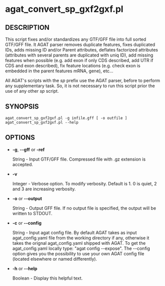 # agat_convert_sp_gxf2gxf.pl

## DESCRIPTION

This script fixes and/or standardizes any GTF/GFF file into full sorted GTF/GFF file.
It AGAT parser removes duplicate features, fixes duplicated IDs, adds missing ID and/or Parent attributes,
deflates factorized attributes (attributes with several parents are duplicated with uniq ID),
add missing features when possible (e.g. add exon if only CDS described, add UTR if CDS and exon described),
fix feature locations (e.g. check exon is embedded in the parent features mRNA, gene), etc...

All AGAT's scripts with the _sp_ prefix use the AGAT parser, before to perform any supplementary task.
So, it is not necessary to run this script prior the use of any other _sp_ script.

## SYNOPSIS

```
agat_convert_sp_gxf2gxf.pl -g infile.gff [ -o outfile ]
agat_convert_sp_gxf2gxf.pl --help
```

## OPTIONS

- **-g**, **--gff** or **-ref**

    String - Input GTF/GFF file. Compressed file with .gz extension is accepted.

- **-v**

    Integer - Verbose option. To modify verbosity. Default is 1. 0 is quiet, 2 and 3 are increasing verbosity.

- **-o** or **--output**

    String - Output GFF file.  If no output file is specified, the output will be
    written to STDOUT.

- **-c** or **--config**

    String - Input agat config file. By default AGAT takes as input agat_config.yaml file from the working directory if any,
    otherwise it takes the orignal agat_config.yaml shipped with AGAT. To get the agat_config.yaml locally type: "agat config --expose".
    The --config option gives you the possibility to use your own AGAT config file (located elsewhere or named differently).

- **-h** or **--help**

    Boolean - Display this helpful text.
